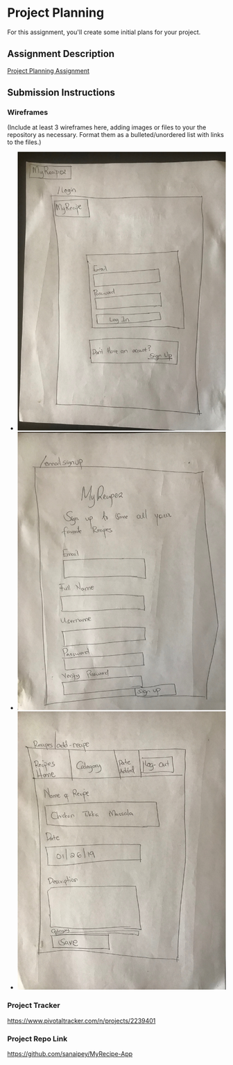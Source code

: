 # Project Planning
For this assignment, you'll create some initial plans for your project.

## Assignment Description
[Project Planning Assignment](https://education.launchcode.org/liftoff/assignments/planning/)

## Submission Instructions

### Wireframes

(Include at least 3 wireframes here, adding images or files to your the repository as necessary. Format them as a bulleted/unordered list with links to the files.)
* ![Login page](https://github.com/sanaipey/liftoff-assignments/blob/master/P3-Project_Planning/IMG_4508-1.jpeg)
* ![Sign up page](https://github.com/sanaipey/liftoff-assignments/blob/master/P3-Project_Planning/IMG_4509-1.jpeg)
* ![Add Recipes page](https://github.com/sanaipey/liftoff-assignments/blob/master/P3-Project_Planning/IMG_4510-1.jpeg)
 

### Project Tracker

https://www.pivotaltracker.com/n/projects/2239401

### Project Repo Link
https://github.com/sanaipey/MyRecipe-App
